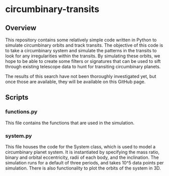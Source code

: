 # circumbinary-transits

## Overview

This repository contains some relatively simple code written in Python to simulate circumbinary orbits and track transits. The objective of this code is to take a circumbinary system and simulate the patterns in the transits to look for any irregularities within the transits. By simulating these orbits, we hope to be able to create some filters or signatures that can be used to sift through existing telescope data to hunt for transiting circumbinary planets. 

The results of this search have not been thoroughly investigated yet, but once those are available, they will be available on this GitHub page. 

## Scripts

### functions.py

This file contains the functions that are used in the simulation. 

### system.py

This file houses the code for the System class, which is used to model a circumbinary planet system. It is instantiated by specifying the mass ratio, binary and orbital eccentricity, radii of each body, and the inclination. The simulation runs for a default of three periods, and takes 10^5 data points per simulation. There is also functionality to plot the orbits of the system in 3D. 